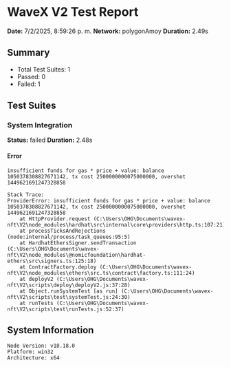 # WaveX V2 Test Report

**Date:** 7/2/2025, 8:59:26 p. m.
**Network:** polygonAmoy
**Duration:** 2.49s

## Summary

- Total Test Suites: 1
- Passed: 0
- Failed: 1

## Test Suites

### System Integration

**Status:** failed
**Duration:** 2.48s

#### Error
```
insufficient funds for gas * price + value: balance 1050378308827671142, tx cost 2500000000075000000, overshot 1449621691247328858

Stack Trace:
ProviderError: insufficient funds for gas * price + value: balance 1050378308827671142, tx cost 2500000000075000000, overshot 1449621691247328858
    at HttpProvider.request (C:\Users\OHG\Documents\wavex-nft\V2\node_modules\hardhat\src\internal\core\providers\http.ts:107:21)
    at processTicksAndRejections (node:internal/process/task_queues:95:5)
    at HardhatEthersSigner.sendTransaction (C:\Users\OHG\Documents\wavex-nft\V2\node_modules\@nomicfoundation\hardhat-ethers\src\signers.ts:125:18)
    at ContractFactory.deploy (C:\Users\OHG\Documents\wavex-nft\V2\node_modules\ethers\src.ts\contract\factory.ts:111:24)
    at deployV2 (C:\Users\OHG\Documents\wavex-nft\V2\scripts\deploy\deployV2.js:37:28)
    at Object.runSystemTest [as run] (C:\Users\OHG\Documents\wavex-nft\V2\scripts\test\systemTest.js:24:30)
    at runTests (C:\Users\OHG\Documents\wavex-nft\V2\scripts\test\runTests.js:52:37)
```

## System Information

```
Node Version: v18.18.0
Platform: win32
Architecture: x64
```